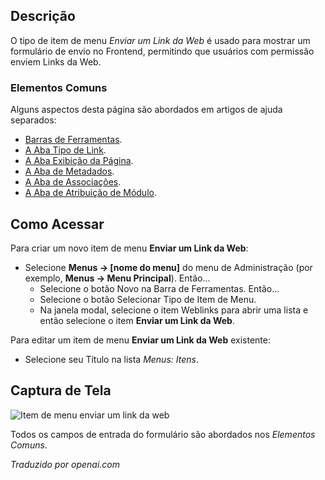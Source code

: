 <!-- Filename: Help4.x:Menus_Menu_Item_Weblink_Submit / Display title: Enviar um Link da Web -->

## Descrição

O tipo de item de menu *Enviar um Link da Web* é usado para mostrar um formulário de envio no Frontend, permitindo que usuários com permissão enviem Links da Web.

### Elementos Comuns

Alguns aspectos desta página são abordados em artigos de ajuda separados:

* [Barras de Ferramentas](jdocmanual?article=help/common-elements/toolbars).
* [A Aba Tipo de Link](jdocmanual?article=help/menu-items-common/menu-item-link-type).
* [A Aba Exibição da Página](jdocmanual?article=help/menu-items-common/menu-item-page-display).
* [A Aba de Metadados](jdocmanual?article=help/menu-items-common/menu-item-metadata).
* [A Aba de Associações](jdocmanual?article=help/common-elements/edit-associations).
* [A Aba de Atribuição de Módulo](jdocmanual?article=help/menu-items-common/menu-item-module-assignment).

## Como Acessar

Para criar um novo item de menu **Enviar um Link da Web**:

- Selecione **Menus → \[nome do menu\]** do menu de Administração
  (por exemplo, **Menus → Menu Principal**). Então...
  - Selecione o botão Novo na Barra de Ferramentas. Então...
  - Selecione o botão Selecionar Tipo de Item de Menu.
  - Na janela modal, selecione o item Weblinks para abrir uma lista e então
    selecione o item **Enviar um Link da Web**.

Para editar um item de menu **Enviar um Link da Web** existente:

- Selecione seu Título na lista *Menus: Itens*.

## Captura de Tela

![Item de menu enviar um link da web](../../../pt/images/menu-items/weblinks-submit-a-web-link-details-tab.png)

Todos os campos de entrada do formulário são abordados nos *Elementos Comuns*.

*Traduzido por openai.com*

